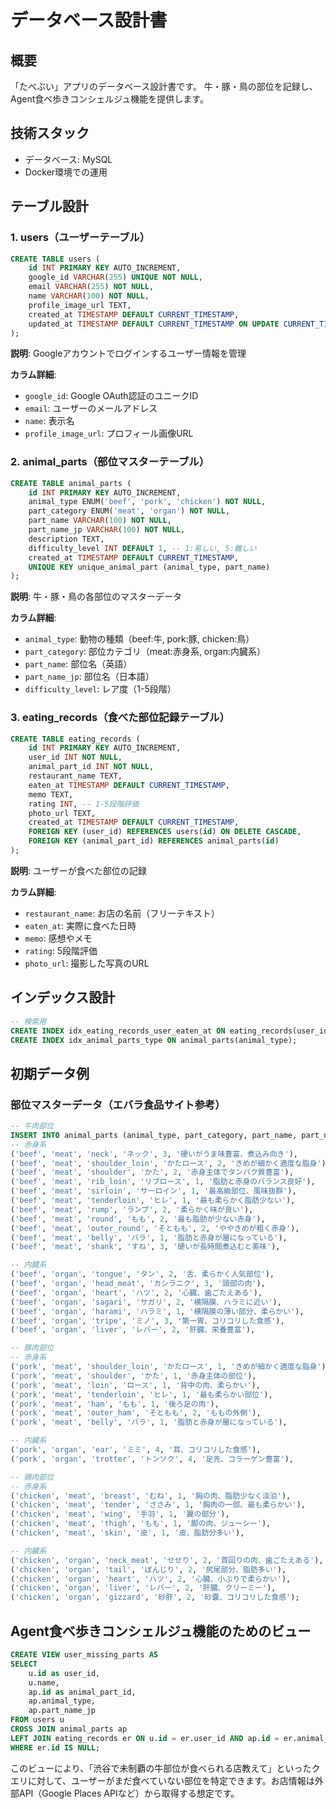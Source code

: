 # データベース設計書

## 概要
「たべぶい」アプリのデータベース設計書です。
牛・豚・鳥の部位を記録し、Agent食べ歩きコンシェルジュ機能を提供します。

## 技術スタック
- データベース: MySQL
- Docker環境での運用

## テーブル設計

### 1. users（ユーザーテーブル）
```sql
CREATE TABLE users (
    id INT PRIMARY KEY AUTO_INCREMENT,
    google_id VARCHAR(255) UNIQUE NOT NULL,
    email VARCHAR(255) NOT NULL,
    name VARCHAR(100) NOT NULL,
    profile_image_url TEXT,
    created_at TIMESTAMP DEFAULT CURRENT_TIMESTAMP,
    updated_at TIMESTAMP DEFAULT CURRENT_TIMESTAMP ON UPDATE CURRENT_TIMESTAMP
);
```

**説明**: Googleアカウントでログインするユーザー情報を管理

**カラム詳細**:
- `google_id`: Google OAuth認証のユニークID
- `email`: ユーザーのメールアドレス
- `name`: 表示名
- `profile_image_url`: プロフィール画像URL

### 2. animal_parts（部位マスターテーブル）
```sql
CREATE TABLE animal_parts (
    id INT PRIMARY KEY AUTO_INCREMENT,
    animal_type ENUM('beef', 'pork', 'chicken') NOT NULL,
    part_category ENUM('meat', 'organ') NOT NULL,
    part_name VARCHAR(100) NOT NULL,
    part_name_jp VARCHAR(100) NOT NULL,
    description TEXT,
    difficulty_level INT DEFAULT 1, -- 1:易しい, 5:難しい
    created_at TIMESTAMP DEFAULT CURRENT_TIMESTAMP,
    UNIQUE KEY unique_animal_part (animal_type, part_name)
);
```

**説明**: 牛・豚・鳥の各部位のマスターデータ

**カラム詳細**:
- `animal_type`: 動物の種類（beef:牛, pork:豚, chicken:鳥）
- `part_category`: 部位カテゴリ（meat:赤身系, organ:内臓系）
- `part_name`: 部位名（英語）
- `part_name_jp`: 部位名（日本語）
- `difficulty_level`: レア度（1-5段階）

### 3. eating_records（食べた部位記録テーブル）
```sql
CREATE TABLE eating_records (
    id INT PRIMARY KEY AUTO_INCREMENT,
    user_id INT NOT NULL,
    animal_part_id INT NOT NULL,
    restaurant_name TEXT,
    eaten_at TIMESTAMP DEFAULT CURRENT_TIMESTAMP,
    memo TEXT,
    rating INT, -- 1-5段階評価
    photo_url TEXT,
    created_at TIMESTAMP DEFAULT CURRENT_TIMESTAMP,
    FOREIGN KEY (user_id) REFERENCES users(id) ON DELETE CASCADE,
    FOREIGN KEY (animal_part_id) REFERENCES animal_parts(id)
);
```

**説明**: ユーザーが食べた部位の記録

**カラム詳細**:
- `restaurant_name`: お店の名前（フリーテキスト）
- `eaten_at`: 実際に食べた日時
- `memo`: 感想やメモ
- `rating`: 5段階評価
- `photo_url`: 撮影した写真のURL



## インデックス設計

```sql
-- 検索用
CREATE INDEX idx_eating_records_user_eaten_at ON eating_records(user_id, eaten_at DESC);
CREATE INDEX idx_animal_parts_type ON animal_parts(animal_type);
```

## 初期データ例

### 部位マスターデータ（エバラ食品サイト参考）
```sql
-- 牛肉部位
INSERT INTO animal_parts (animal_type, part_category, part_name, part_name_jp, difficulty_level, description) VALUES
-- 赤身系
('beef', 'meat', 'neck', 'ネック', 3, '硬いがうま味豊富、煮込み向き'),
('beef', 'meat', 'shoulder_loin', 'かたロース', 2, 'きめが細かく適度な脂身'),
('beef', 'meat', 'shoulder', 'かた', 2, '赤身主体でタンパク質豊富'),
('beef', 'meat', 'rib_loin', 'リブロース', 1, '脂肪と赤身のバランス良好'),
('beef', 'meat', 'sirloin', 'サーロイン', 1, '最高級部位、風味抜群'),
('beef', 'meat', 'tenderloin', 'ヒレ', 1, '最も柔らかく脂肪少ない'),
('beef', 'meat', 'rump', 'ランプ', 2, '柔らかく味が良い'),
('beef', 'meat', 'round', 'もも', 2, '最も脂肪が少ない赤身'),
('beef', 'meat', 'outer_round', 'そともも', 2, 'ややきめが粗く赤身'),
('beef', 'meat', 'belly', 'バラ', 1, '脂肪と赤身が層になっている'),
('beef', 'meat', 'shank', 'すね', 3, '硬いが長時間煮込むと美味'),

-- 内臓系
('beef', 'organ', 'tongue', 'タン', 2, '舌、柔らかく人気部位'),
('beef', 'organ', 'head_meat', 'カシラニク', 3, '頭部の肉'),
('beef', 'organ', 'heart', 'ハツ', 2, '心臓、歯ごたえある'),
('beef', 'organ', 'sagari', 'サガリ', 2, '横隔膜、ハラミに近い'),
('beef', 'organ', 'harami', 'ハラミ', 1, '横隔膜の薄い部分、柔らかい'),
('beef', 'organ', 'tripe', 'ミノ', 3, '第一胃、コリコリした食感'),
('beef', 'organ', 'liver', 'レバー', 2, '肝臓、栄養豊富'),

-- 豚肉部位
-- 赤身系
('pork', 'meat', 'shoulder_loin', 'かたロース', 1, 'きめが細かく適度な脂身'),
('pork', 'meat', 'shoulder', 'かた', 1, '赤身主体の部位'),
('pork', 'meat', 'loin', 'ロース', 1, '背中の肉、柔らかい'),
('pork', 'meat', 'tenderloin', 'ヒレ', 1, '最も柔らかい部位'),
('pork', 'meat', 'ham', 'もも', 1, '後ろ足の肉'),
('pork', 'meat', 'outer_ham', 'そともも', 2, 'ももの外側'),
('pork', 'meat', 'belly', 'バラ', 1, '脂肪と赤身が層になっている'),

-- 内臓系
('pork', 'organ', 'ear', 'ミミ', 4, '耳、コリコリした食感'),
('pork', 'organ', 'trotter', 'トンソク', 4, '足先、コラーゲン豊富'),

-- 鶏肉部位
-- 赤身系
('chicken', 'meat', 'breast', 'むね', 1, '胸の肉、脂肪少なく淡泊'),
('chicken', 'meat', 'tender', 'ささみ', 1, '胸肉の一部、最も柔らかい'),
('chicken', 'meat', 'wing', '手羽', 1, '翼の部分'),
('chicken', 'meat', 'thigh', 'もも', 1, '脚の肉、ジューシー'),
('chicken', 'meat', 'skin', '皮', 1, '皮、脂肪分多い'),

-- 内臓系
('chicken', 'organ', 'neck_meat', 'せせり', 2, '首回りの肉、歯ごたえある'),
('chicken', 'organ', 'tail', 'ぼんじり', 2, '尻尾部分、脂肪多い'),
('chicken', 'organ', 'heart', 'ハツ', 2, '心臓、小ぶりで柔らかい'),
('chicken', 'organ', 'liver', 'レバー', 2, '肝臓、クリーミー'),
('chicken', 'organ', 'gizzard', '砂肝', 2, '砂嚢、コリコリした食感');
```

## Agent食べ歩きコンシェルジュ機能のためのビュー

```sql
CREATE VIEW user_missing_parts AS
SELECT 
    u.id as user_id,
    u.name,
    ap.id as animal_part_id,
    ap.animal_type,
    ap.part_name_jp
FROM users u
CROSS JOIN animal_parts ap
LEFT JOIN eating_records er ON u.id = er.user_id AND ap.id = er.animal_part_id
WHERE er.id IS NULL;
```

このビューにより、「渋谷で未制覇の牛部位が食べられる店教えて」といったクエリに対して、ユーザーがまだ食べていない部位を特定できます。お店情報は外部API（Google Places APIなど）から取得する想定です。